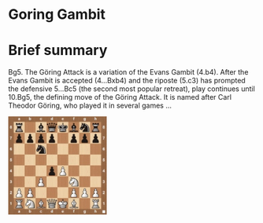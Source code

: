 
Goring Gambit
=============

# Brief summary


Bg5. The Göring Attack is a variation of the Evans Gambit (4.b4). After the Evans Gambit is accepted (4...Bxb4) and the riposte (5.c3) has prompted the defensive 5...Bc5 (the second most popular retreat), play continues until 10.Bg5, the defining move of the Göring Attack. It is named after Carl Theodor Göring, who played it in several games ...

<img src="/img/Goring Gambit.jpg" width="200"/>